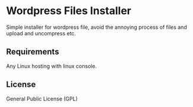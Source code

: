 Wordpress Files Installer
=========================

Simple installer for wordpress file, avoid the annoying process of files and upload and uncompress etc.

Requirements
------------

Any Linux hosting with linux console. 


License
-------

General Public License (GPL)